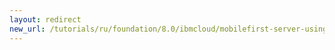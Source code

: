 ```yaml
---
layout: redirect
new_url: /tutorials/ru/foundation/8.0/ibmcloud/mobilefirst-server-using-scripts-lbp/securing-containers/
---
```

